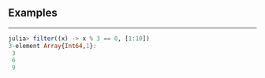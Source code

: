 ## Examples
---
```julia
julia> filter((x) -> x % 3 == 0, [1:10])
3-element Array{Int64,1}:
 3
 6
 9
```
